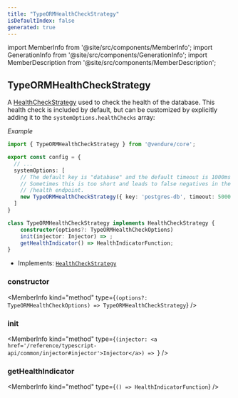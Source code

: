 ```yaml
---
title: "TypeORMHealthCheckStrategy"
isDefaultIndex: false
generated: true
---
```

<!-- This file was generated from the Vendure source. Do not modify. Instead, re-run the "docs:build" script -->
import MemberInfo from '@site/src/components/MemberInfo';
import GenerationInfo from '@site/src/components/GenerationInfo';
import MemberDescription from '@site/src/components/MemberDescription';


## TypeORMHealthCheckStrategy

<GenerationInfo sourceFile="packages/core/src/health-check/typeorm-health-check-strategy.ts" sourceLine="36" packageName="@vendure/core" />

A <a href='/reference/typescript-api/health-check/health-check-strategy#healthcheckstrategy'>HealthCheckStrategy</a> used to check the health of the database. This health
check is included by default, but can be customized by explicitly adding it to the
`systemOptions.healthChecks` array:

*Example*

```ts
import { TypeORMHealthCheckStrategy } from '@vendure/core';

export const config = {
  // ...
  systemOptions: [
    // The default key is "database" and the default timeout is 1000ms
    // Sometimes this is too short and leads to false negatives in the
    // /health endpoint.
    new TypeORMHealthCheckStrategy({ key: 'postgres-db', timeout: 5000 }),
  ]
}
```

```ts title="Signature"
class TypeORMHealthCheckStrategy implements HealthCheckStrategy {
    constructor(options?: TypeORMHealthCheckOptions)
    init(injector: Injector) => ;
    getHealthIndicator() => HealthIndicatorFunction;
}
```
* Implements: <code><a href='/reference/typescript-api/health-check/health-check-strategy#healthcheckstrategy'>HealthCheckStrategy</a></code>



<div className="members-wrapper">

### constructor

<MemberInfo kind="method" type={`(options?: TypeORMHealthCheckOptions) => TypeORMHealthCheckStrategy`}   />


### init

<MemberInfo kind="method" type={`(injector: <a href='/reference/typescript-api/common/injector#injector'>Injector</a>) => `}   />


### getHealthIndicator

<MemberInfo kind="method" type={`() => HealthIndicatorFunction`}   />




</div>
